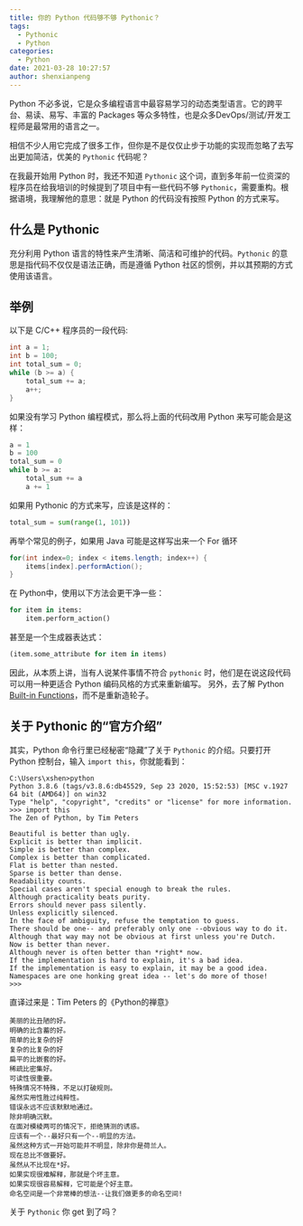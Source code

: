 ```yaml
---
title: 你的 Python 代码够不够 Pythonic？
tags:
  - Pythonic
  - Python
categories:
  - Python
date: 2021-03-28 10:27:57
author: shenxianpeng
---
```


Python 不必多说，它是众多编程语言中最容易学习的动态类型语言。它的跨平台、易读、易写、丰富的 Packages 等众多特性，也是众多DevOps/测试/开发工程师是最常用的语言之一。

相信不少人用它完成了很多工作，但你是不是仅仅止步于功能的实现而忽略了去写出更加简洁，优美的 `Pythonic` 代码呢？

在我最开始用 Python 时，我还不知道 `Pythonic` 这个词，直到多年前一位资深的程序员在给我培训的时候提到了项目中有一些代码不够 `Pythonic`，需要重构。根据语境，我理解他的意思：就是 Python 的代码没有按照 Python 的方式来写。

## 什么是 Pythonic

充分利用 Python 语言的特性来产生清晰、简洁和可维护的代码。`Pythonic` 的意思是指代码不仅仅是语法正确，而是遵循 Python 社区的惯例，并以其预期的方式使用该语言。

## 举例

以下是 C/C++ 程序员的一段代码:

```c
int a = 1;
int b = 100;
int total_sum = 0;
while (b >= a) {
    total_sum += a;
    a++;
}
```

如果没有学习 Python 编程模式，那么将上面的代码改用 Python 来写可能会是这样：

```python
a = 1
b = 100
total_sum = 0
while b >= a:
    total_sum += a
    a += 1
```

如果用 Pythonic 的方式来写，应该是这样的：

```python
total_sum = sum(range(1, 101))
```

再举个常见的例子，如果用 Java 可能是这样写出来一个 For 循环

```java
for(int index=0; index < items.length; index++) {
    items[index].performAction();
}
```

在 Python中，使用以下方法会更干净一些：

```python
for item in items:
    item.perform_action()
```

甚至是一个生成器表达式：

```python
(item.some_attribute for item in items)
```

因此，从本质上讲，当有人说某件事情不符合 `pythonic` 时，他们是在说这段代码可以用一种更适合 Python 编码风格的方式来重新编写。
另外，去了解 Python [Built-in Functions](https://docs.python.org/3/library/functions.html)，而不是重新造轮子。

## 关于 Pythonic 的“官方介绍”

其实，Python 命令行里已经秘密“隐藏”了关于 `Pythonic` 的介绍。只要打开 Python 控制台，输入 `import this`，你就能看到：

```text
C:\Users\xshen>python
Python 3.8.6 (tags/v3.8.6:db45529, Sep 23 2020, 15:52:53) [MSC v.1927 64 bit (AMD64)] on win32
Type "help", "copyright", "credits" or "license" for more information.
>>> import this
The Zen of Python, by Tim Peters

Beautiful is better than ugly.
Explicit is better than implicit.
Simple is better than complex.
Complex is better than complicated.
Flat is better than nested.
Sparse is better than dense.
Readability counts.
Special cases aren't special enough to break the rules.
Although practicality beats purity.
Errors should never pass silently.
Unless explicitly silenced.
In the face of ambiguity, refuse the temptation to guess.
There should be one-- and preferably only one --obvious way to do it.
Although that way may not be obvious at first unless you're Dutch.
Now is better than never.
Although never is often better than *right* now.
If the implementation is hard to explain, it's a bad idea.
If the implementation is easy to explain, it may be a good idea.
Namespaces are one honking great idea -- let's do more of those!
>>>
```

直译过来是：Tim Peters 的《Python的禅意》

```text
美丽的比丑陋的好。
明确的比含蓄的好。
简单的比复杂的好
复杂的比复杂的好
扁平的比嵌套的好。
稀疏比密集好。
可读性很重要。
特殊情况不特殊，不足以打破规则。
虽然实用性胜过纯粹性。
错误永远不应该默默地通过。
除非明确沉默。
在面对模棱两可的情况下，拒绝猜测的诱惑。
应该有一个--最好只有一个--明显的方法。
虽然这种方式一开始可能并不明显，除非你是荷兰人。
现在总比不做要好。
虽然从不比现在*好。
如果实现很难解释，那就是个坏主意。
如果实现很容易解释，它可能是个好主意。
命名空间是一个非常棒的想法--让我们做更多的命名空间!
```

关于 `Pythonic` 你 get 到了吗？